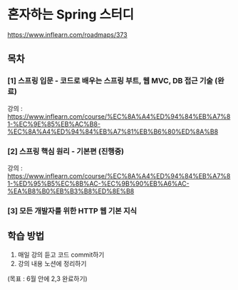 # 혼자하는 Spring 스터디
https://www.inflearn.com/roadmaps/373


## 목차

### [1] 스프링 입문 - 코드로 배우는 스프링 부트, 웹 MVC, DB 접근 기술 (완료)
강의 : https://www.inflearn.com/course/%EC%8A%A4%ED%94%84%EB%A7%81-%EC%9E%85%EB%AC%B8-%EC%8A%A4%ED%94%84%EB%A7%81%EB%B6%80%ED%8A%B8

### [2] 스프링 핵심 원리 - 기본편 (진행중)
강의 : https://www.inflearn.com/course/%EC%8A%A4%ED%94%84%EB%A7%81-%ED%95%B5%EC%8B%AC-%EC%9B%90%EB%A6%AC-%EA%B8%B0%EB%B3%B8%ED%8E%B8

### [3] 모든 개발자를 위한 HTTP 웹 기본 지식

## 학습 방법
1. 매일 강의 듣고 코드 commit하기
2. 강의 내용 노션에 정리하기

(목표 : 6월 안에 2,3 완료하기)
